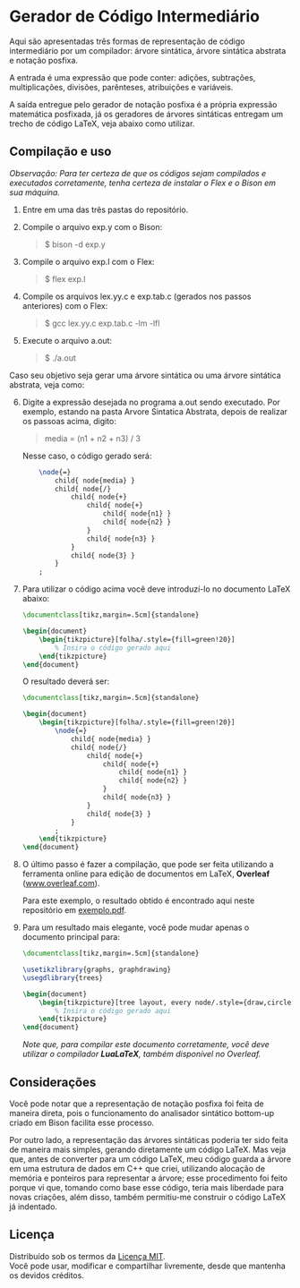 # Gerador de Código Intermediário

Aqui são apresentadas três formas de representação de código intermediário por um compilador: árvore sintática, árvore sintática abstrata e notação posfixa.

A entrada é uma expressão que pode conter: adições, subtrações, multiplicações, divisões, parênteses, atribuições e variáveis.

A saída entregue pelo gerador de notação posfixa é a própria expressão matemática posfixada, já os geradores de árvores sintáticas entregam um trecho de código LaTeX, veja abaixo como utilizar.


## Compilação e uso

*Observação: Para ter certeza de que os códigos sejam compilados e executados corretamente, tenha certeza de instalar o Flex e o Bison em sua máquina.*

1. Entre em uma das três pastas do repositório.

2. Compile o arquivo exp.y com o Bison:
    > $ bison -d exp.y

3. Compile o arquivo exp.l com o Flex:
    > $ flex exp.l

4. Compile os arquivos lex.yy.c e exp.tab.c (gerados nos passos anteriores) com o Flex:
    > $ gcc lex.yy.c exp.tab.c -lm -lfl

5. Execute o arquivo a.out:
    > $ ./a.out

Caso seu objetivo seja gerar uma árvore sintática ou uma árvore sintática abstrata, veja como:

6. Digite a expressão desejada no programa a.out sendo executado. Por exemplo, estando na pasta Arvore Sintatica Abstrata, depois de
realizar os passoas acima, digito:
    > media = (n1 + n2 + n3) / 3

    Nesse caso, o código gerado será:
    ```latex
        \node{=}
            child{ node{media} }
            child{ node{/}
                child{ node{+}
                    child{ node{+}
                        child{ node{n1} }
                        child{ node{n2} }
                    }
                    child{ node{n3} }
                }
                child{ node{3} }
            }
        ;
    ```
    
7. Para utilizar o código acima você deve introduzí-lo no documento LaTeX abaixo:
    ```latex
    \documentclass[tikz,margin=.5cm]{standalone}

    \begin{document}
        \begin{tikzpicture}[folha/.style={fill=green!20}]
            % Insira o código gerado aqui
        \end{tikzpicture}
    \end{document}
    ```
    
    O resultado deverá ser:
    ```latex
    \documentclass[tikz,margin=.5cm]{standalone}

    \begin{document}
        \begin{tikzpicture}[folha/.style={fill=green!20}]
            \node{=}
                child{ node{media} }
                child{ node{/}
                    child{ node{+}
                        child{ node{+}
                            child{ node{n1} }
                            child{ node{n2} }
                        }
                        child{ node{n3} }
                    }
                    child{ node{3} }
                }
            ;
        \end{tikzpicture}
    \end{document}
    ```

8. O último passo é fazer a compilação, que pode ser feita utilizando a ferramenta online para edição de documentos em LaTeX, **Overleaf** (www.overleaf.com).

   Para este exemplo, o resultado obtido é encontrado aqui neste repositório em [exemplo.pdf](https://github.com/wellingtonlcm/Codigo-Intermediario/blob/main/exemplo.pdf).

9. Para um resultado mais elegante, você pode mudar apenas o documento principal para:
    ```latex
    \documentclass[tikz,margin=.5cm]{standalone}

    \usetikzlibrary{graphs, graphdrawing}
    \usegdlibrary{trees}

    \begin{document}
        \begin{tikzpicture}[tree layout, every node/.style={draw,circle, minimum size=8mm}, level distance=1.5cm, sibling distance=1.5cm, folha/.style={fill=green!20}]
            % Insira o código gerado aqui
        \end{tikzpicture}
    \end{document}
    ```
    
    *Note que, para compilar este documento corretamente, você deve utilizar o compilador **LuaLaTeX**, também disponível no Overleaf.*


## Considerações

Você pode notar que a representação de notação posfixa foi feita de maneira direta, pois o funcionamento do analisador sintático bottom-up
criado em Bison facilita esse processo.

Por outro lado, a representação das árvores sintáticas poderia ter sido feita de maneira mais simples, gerando diretamente um código LaTeX. Mas veja que,
antes de converter para um código LaTeX, meu código guarda a árvore em uma estrutura de dados em C++ que criei, utilizando alocação de memória e ponteiros
para representar a árvore; esse procedimento foi feito porque vi que, tomando como base esse código, teria mais liberdade para novas criações, além disso,
também permitiu-me construir o código LaTeX já indentado.


## Licença

Distribuído sob os termos da [Licença MIT](./LICENSE).  
Você pode usar, modificar e compartilhar livremente, desde que mantenha os devidos créditos.
